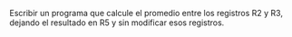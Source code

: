 Escribir un programa que calcule el promedio entre los registros R2 y R3, dejando el resultado en R5 y sin modificar esos registros.